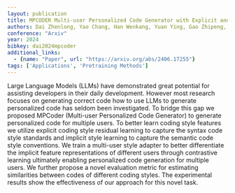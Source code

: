 ```yaml
---
layout: publication
title: MPCODER Multi-user Personalized Code Generator with Explicit and Implicit Style Representation Learning
authors: Dai Zhenlong, Yao Chang, Han Wenkang, Yuan Ying, Gao Zhipeng, Chen Jingyuan
conference: "Arxiv"
year: 2024
bibkey: dai2024mpcoder
additional_links:
  - {name: "Paper", url: "https://arxiv.org/abs/2406.17255"}
tags: ['Applications', 'Pretraining Methods']
---
```

Large Language Models (LLMs) have demonstrated great potential for assisting developers in their daily development. However most research focuses on generating correct code how to use LLMs to generate personalized code has seldom been investigated. To bridge this gap we proposed MPCoder (Multi-user Personalized Code Generator) to generate personalized code for multiple users. To better learn coding style features we utilize explicit coding style residual learning to capture the syntax code style standards and implicit style learning to capture the semantic code style conventions. We train a multi-user style adapter to better differentiate the implicit feature representations of different users through contrastive learning ultimately enabling personalized code generation for multiple users. We further propose a novel evaluation metric for estimating similarities between codes of different coding styles. The experimental results show the effectiveness of our approach for this novel task.
